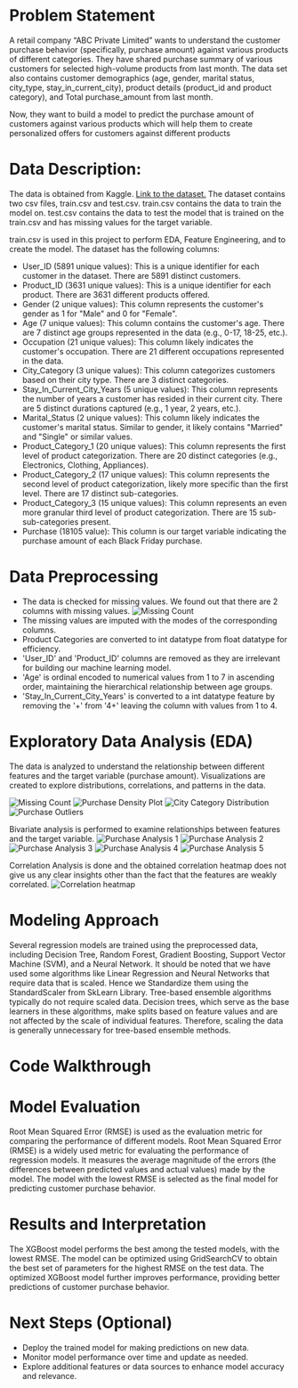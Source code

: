 # Problem Statement

A retail company “ABC Private Limited” wants to understand the customer purchase behavior (specifically, purchase amount) against various products of different categories. They have shared purchase summary of various customers for selected high-volume products from last month. The data set also contains customer demographics (age, gender, marital status, city_type, stay_in_current_city), product details (product_id and product category), and Total purchase_amount from last month.

Now, they want to build a model to predict the purchase amount of customers against various products which will help them to create personalized offers for customers against different products

# Data Description:

The data is obtained from Kaggle. [Link to the dataset.](https://www.kaggle.com/datasets/sdolezel/black-friday)
The dataset contains two csv files, train.csv and test.csv.
train.csv contains the data to train the model on.
test.csv contains the data to test the model that is trained on the train.csv and has missing values for the target variable.


train.csv is used in this project to perform EDA, Feature Engineering, and to create the model.
The dataset has the following columns:

- User_ID (5891 unique values): This is a unique identifier for each customer in the dataset. There are 5891 distinct customers.
- Product_ID (3631 unique values): This is a unique identifier for each product. There are 3631 different products offered.
- Gender (2 unique values): This column represents the customer's gender as 1 for "Male" and 0 for "Female".
- Age (7 unique values): This column contains the customer's age. There are 7 distinct age groups represented in the data (e.g., 0-17, 18-25, etc.).
- Occupation (21 unique values): This column likely indicates the customer's occupation. There are 21 different occupations represented in the data.
- City_Category (3 unique values): This column categorizes customers based on their city type. There are 3 distinct categories.
- Stay_In_Current_City_Years (5 unique values): This column represents the number of years a customer has resided in their current city. There are 5 distinct durations captured (e.g., 1 year, 2 years, etc.).
- Marital_Status (2 unique values): This column likely indicates the customer's marital status. Similar to gender, it likely contains "Married" and "Single" or similar values.
- Product_Category_1 (20 unique values): This column represents the first level of product categorization. There are 20 distinct categories (e.g., Electronics, Clothing, Appliances).
- Product_Category_2 (17 unique values): This column represents the second level of product categorization, likely more specific than the first level. There are 17 distinct sub-categories.
- Product_Category_3 (15 unique values): This column represents an even more granular third level of product categorization. There are 15 sub-sub-categories present.
- Purchase (18105 value): This column is our target variable indicating the purchase amount of each Black Friday purchase.

# Data Preprocessing

- The data is checked for missing values. We found out that there are 2 columns with missing values.
![Missing Count](https://github.com/VishShaji/BlackFriday-EDA-and-Feature-Engineering/blob/main/Assets/missing.png)
- The missing values are imputed with the modes of the corresponding columns.
- Product Categories are converted to int datatype from float datatype for efficiency.
- 'User_ID' and 'Product_ID' columns are removed as they are irrelevant for building our machine learning model.
- 'Age' is ordinal encoded to numerical values from 1 to 7 in ascending order, maintaining the hierarchical relationship between age groups.
- 'Stay_In_Current_City_Years' is converted to a int datatype feature by removing the '+' from '4+' leaving the column with values from 1 to 4.

# Exploratory Data Analysis (EDA)

The data is analyzed to understand the relationship between different features and the target variable (purchase amount).
Visualizations are created to explore distributions, correlations, and patterns in the data.


![Missing Count](https://github.com/VishShaji/BlackFriday-EDA-and-Feature-Engineering/blob/main/Assets/gender.png)
![Purchase Density Plot](https://github.com/VishShaji/BlackFriday-EDA-and-Feature-Engineering/blob/main/Assets/purchasekde.png)
![City Category Distribution](https://github.com/VishShaji/BlackFriday-EDA-and-Feature-Engineering/blob/main/Assets/city.png)
![Purchase Outliers](https://github.com/VishShaji/BlackFriday-EDA-and-Feature-Engineering/blob/main/Assets/purchaseoutliers.png)

Bivariate analysis is performed to examine relationships between features and the target variable.
![Purchase Analysis 1](https://github.com/VishShaji/BlackFriday-EDA-and-Feature-Engineering/blob/main/Assets/purchase-age.png)
![Purchase Analysis 2](https://github.com/VishShaji/BlackFriday-EDA-and-Feature-Engineering/blob/main/Assets/purchase-gender.png)
![Purchase Analysis 3](https://github.com/VishShaji/BlackFriday-EDA-and-Feature-Engineering/blob/main/Assets/purchase-age2.png)
![Purchase Analysis 4](https://github.com/VishShaji/BlackFriday-EDA-and-Feature-Engineering/blob/main/Assets/purchase-gender2.png)
![Purchase Analysis 5](https://github.com/VishShaji/BlackFriday-EDA-and-Feature-Engineering/blob/main/Assets/purchaseoccupation.png)

Correlation Analysis is done and the obtained correlation heatmap does not give us any clear insights other than the fact that the features are weakly correlated.
![Correlation heatmap](https://github.com/VishShaji/BlackFriday-EDA-and-Feature-Engineering/blob/main/Assets/corr.png)

# Modeling Approach
Several regression models are trained using the preprocessed data, including Decision Tree, Random Forest, Gradient Boosting, Support Vector Machine (SVM), and a Neural Network.
It should be noted that we have used some algorithms like Linear Regression and Neural Networks that require data that is scaled. Hence we Standardize them using the StandardScaler from SkLearn Library.
Tree-based ensemble algorithms typically do not require scaled data. Decision trees, which serve as the base learners in these algorithms, make splits based on feature values and are not affected by the scale of individual features. Therefore, scaling the data is generally unnecessary for tree-based ensemble methods.

# Code Walkthrough

# Model Evaluation

Root Mean Squared Error (RMSE) is used as the evaluation metric for comparing the performance of different models.
Root Mean Squared Error (RMSE) is a widely used metric for evaluating the performance of regression models. It measures the average magnitude of the errors (the differences between predicted values and actual values) made by the model.
The model with the lowest RMSE is selected as the final model for predicting customer purchase behavior.

# Results and Interpretation

The XGBoost model performs the best among the tested models, with the lowest RMSE. The model can be optimized using GridSearchCV to obtain the best set of parameters for the highest RMSE on the test data.
The optimized XGBoost model further improves performance, providing better predictions of customer purchase behavior.

# Next Steps (Optional)

- Deploy the trained model for making predictions on new data.
- Monitor model performance over time and update as needed.
- Explore additional features or data sources to enhance model accuracy and relevance.
